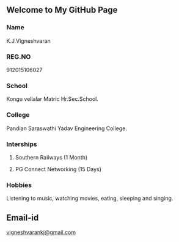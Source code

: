 ## Welcome to My GitHub Page

### Name 
K.J.Vigneshvaran

### REG.NO 
912015106027

### School 
Kongu vellalar Matric Hr.Sec.School.



### College 
Pandian Saraswathi Yadav Engineering College.

### Interships
1) Southern Railways (1 Month)

2) PG Connect Networking (15 Days)

### Hobbies
Listening to music, watching movies, eating, sleeping and singing.


## Email-id
vigneshvarankj@gmail.com

